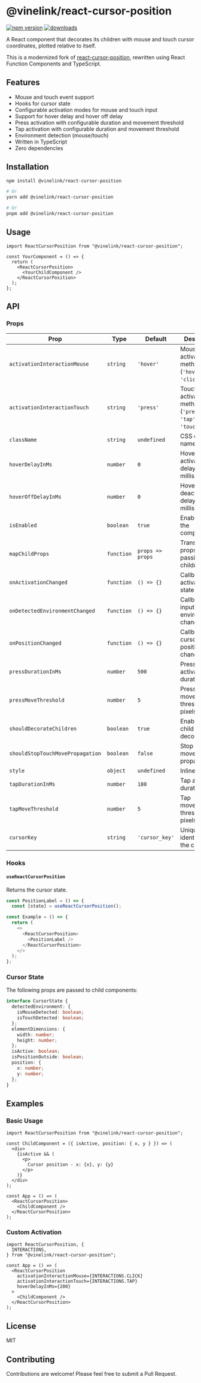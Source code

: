 # @vinelink/react-cursor-position

[![npm version](https://img.shields.io/npm/v/@vinelink/react-cursor-position.svg?style=for-the-badge)](https://www.npmjs.com/package/@vinelink/react-cursor-position)
[![downloads](https://img.shields.io/npm/dm/@vinelink/react-cursor-position.svg?style=for-the-badge&color=blue)](https://npm-stat.com/charts.html?package=%40vinelink%2Freact-cursor-position)

A React component that decorates its children with mouse and touch cursor coordinates, plotted relative to itself.

This is a modernized fork of [react-cursor-position](https://github.com/ethanselzer/react-cursor-position), rewritten using React Function Components and TypeScript.

## Features

- Mouse and touch event support
- Hooks for cursor state
- Configurable activation modes for mouse and touch input
- Support for hover delay and hover off delay
- Press activation with configurable duration and movement threshold
- Tap activation with configurable duration and movement threshold
- Environment detection (mouse/touch)
- Written in TypeScript
- Zero dependencies

## Installation

```bash
npm install @vinelink/react-cursor-position

# Or
yarn add @vinelink/react-cursor-position

# Or
pnpm add @vinelink/react-cursor-position
```

## Usage

```tsx
import ReactCursorPosition from "@vinelink/react-cursor-position";

const YourComponent = () => {
  return (
    <ReactCursorPosition>
      <YourChildComponent />
    </ReactCursorPosition>
  );
};
```

## API

### Props

| Prop                             | Type       | Default          | Description                                                |
| -------------------------------- | ---------- | ---------------- | ---------------------------------------------------------- |
| `activationInteractionMouse`     | `string`   | `'hover'`        | Mouse activation method (`'hover'` or `'click'`)           |
| `activationInteractionTouch`     | `string`   | `'press'`        | Touch activation method (`'press'`, `'tap'`, or `'touch'`) |
| `className`                      | `string`   | `undefined`      | CSS class name                                             |
| `hoverDelayInMs`                 | `number`   | `0`              | Hover activation delay in milliseconds                     |
| `hoverOffDelayInMs`              | `number`   | `0`              | Hover deactivation delay in milliseconds                   |
| `isEnabled`                      | `boolean`  | `true`           | Enable/disable the component                               |
| `mapChildProps`                  | `function` | `props => props` | Transform props before passing to children                 |
| `onActivationChanged`            | `function` | `() => {}`       | Callback when activation state changes                     |
| `onDetectedEnvironmentChanged`   | `function` | `() => {}`       | Callback when input environment changes                    |
| `onPositionChanged`              | `function` | `() => {}`       | Callback when cursor position changes                      |
| `pressDurationInMs`              | `number`   | `500`            | Press activation duration                                  |
| `pressMoveThreshold`             | `number`   | `5`              | Press movement threshold in pixels                         |
| `shouldDecorateChildren`         | `boolean`  | `true`           | Enable/disable child decoration                            |
| `shouldStopTouchMovePropagation` | `boolean`  | `false`          | Stop touch move event propagation                          |
| `style`                          | `object`   | `undefined`      | Inline styles                                              |
| `tapDurationInMs`                | `number`   | `180`            | Tap activation duration                                    |
| `tapMoveThreshold`               | `number`   | `5`              | Tap movement threshold in pixels                           |
| `cursorKey`                      | `string`   | `'cursor_key'`   | Unique identifier for the cursor                           |

### Hooks

#### `useReactCursorPosition`

Returns the cursor state.

```ts
const PositionLabel = () => {
  const [state] = useReactCursorPosition();

const Example = () => {
  return (
    <>
      <ReactCursorPosition>
        <PositionLabel />
      </ReactCursorPosition>
    </>
  );
};
```

### Cursor State

The following props are passed to child components:

```ts
interface CursorState {
  detectedEnvironment: {
    isMouseDetected: boolean;
    isTouchDetected: boolean;
  };
  elementDimensions: {
    width: number;
    height: number;
  };
  isActive: boolean;
  isPositionOutside: boolean;
  position: {
    x: number;
    y: number;
  };
}
```

## Examples

### Basic Usage

```tsx
import ReactCursorPosition from "@vinelink/react-cursor-position";

const ChildComponent = ({ isActive, position: { x, y } }) => (
  <div>
    {isActive && (
      <p>
        Cursor position - x: {x}, y: {y}
      </p>
    )}
  </div>
);

const App = () => (
  <ReactCursorPosition>
    <ChildComponent />
  </ReactCursorPosition>
);
```

### Custom Activation

```tsx
import ReactCursorPosition, {
  INTERACTIONS,
} from "@vinelink/react-cursor-position";

const App = () => (
  <ReactCursorPosition
    activationInteractionMouse={INTERACTIONS.CLICK}
    activationInteractionTouch={INTERACTIONS.TAP}
    hoverDelayInMs={200}
  >
    <ChildComponent />
  </ReactCursorPosition>
);
```

## License

MIT

## Contributing

Contributions are welcome! Please feel free to submit a Pull Request.
